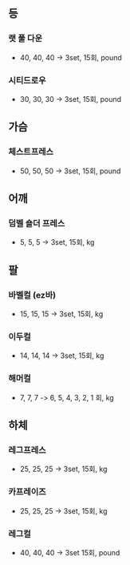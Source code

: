## 등

### 랫 풀 다운

- 40, 40, 40 -> 3set, 15회, pound

### 시티드로우

- 30, 30, 30 -> 3set, 15회, pound

## 가슴

### 체스트프레스

- 50, 50, 50 -> 3set, 15회, pound

## 어깨

### 덤벨 숄더 프레스

- 5, 5, 5 -> 3set, 15회, kg

## 팔

### 바벨컬 (ez바)

- 15, 15, 15 -> 3set, 15회, kg

### 이두컬

- 14, 14, 14 -> 3set, 15회, kg

### 해머컬

- 7, 7, 7 -> 6, 5, 4, 3, 2, 1 회, kg

## 하체

### 레그프레스

- 25, 25, 25 -> 3set, 15회, kg

### 카프레이즈

- 25, 25, 25 -> 3set, 15회, kg

### 레그컬

- 40, 40, 40 -> 3set 15회, pound
